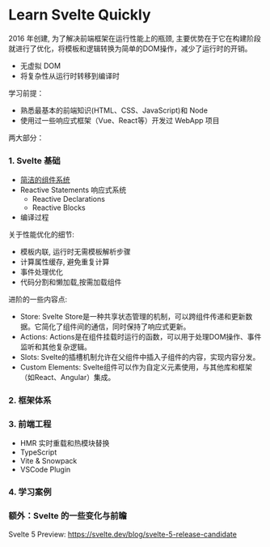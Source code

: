 # Learn Svelte Quickly

2016 年创建, 为了解决前端框架在运行性能上的瓶颈, 主要优势在于它在构建阶段就进行了优化，将模板和逻辑转换为简单的DOM操作，减少了运行时的开销。

- 无虚拟 DOM
- 将复杂性从运行时转移到编译时

学习前提：

- 熟悉最基本的前端知识(HTML、CSS、JavaScript)和 Node
- 使用过一些响应式框架（Vue、React等）开发过 WebApp 项目

两大部分：

### 1. Svelte 基础

- [简洁的组件系统](./component.md)
- Reactive Statements 响应式系统
  - Reactive Declarations
  - Reactive Blocks
- 编译过程

关于性能优化的细节:
- 模板内联, 运行时无需模板解析步骤
- 计算属性缓存, 避免重复计算
- 事件处理优化
- 代码分割和懒加载,按需加载组件

进阶的一些内容点:
- Store: Svelte Store是一种共享状态管理的机制，可以跨组件传递和更新数据。它简化了组件间的通信，同时保持了响应式更新。
- Actions: Actions是在组件挂载时运行的函数，可以用于处理DOM操作、事件监听和其他复杂逻辑。
- Slots: Svelte的插槽机制允许在父组件中插入子组件的内容，实现内容分发。
- Custom Elements: Svelte组件可以作为自定义元素使用，与其他库和框架（如React、Angular）集成。

### 2. 框架体系


### 3. 前端工程

- HMR 实时重载和热模块替换
- TypeScript
- Vite & Snowpack
- VSCode Plugin

### 4. 学习案例


### 额外：Svelte 的一些变化与前瞻

Svelte 5 Preview: https://svelte.dev/blog/svelte-5-release-candidate
